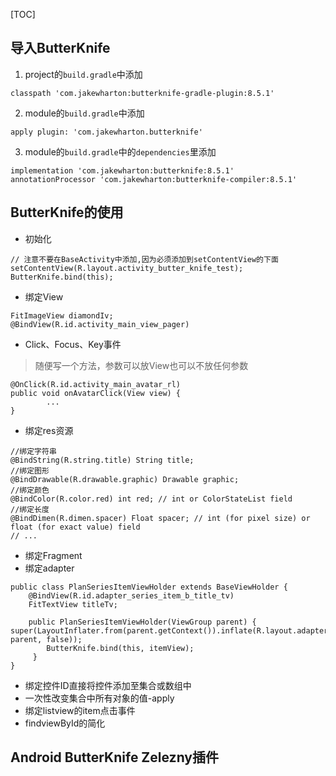 [TOC]

## 导入ButterKnife

1. project的`build.gradle`中添加

```
classpath 'com.jakewharton:butterknife-gradle-plugin:8.5.1'
```

2. module的`build.gradle`中添加

```
apply plugin: 'com.jakewharton.butterknife'
```

3. module的`build.gradle`中的`dependencies`里添加

```
implementation 'com.jakewharton:butterknife:8.5.1'
annotationProcessor 'com.jakewharton:butterknife-compiler:8.5.1'
```

## ButterKnife的使用

* 初始化

```
// 注意不要在BaseActivity中添加,因为必须添加到setContentView的下面
setContentView(R.layout.activity_butter_knife_test);
ButterKnife.bind(this);
```
* 绑定View

```
FitImageView diamondIv;
@BindView(R.id.activity_main_view_pager)
```

* Click、Focus、Key事件

> 随便写一个方法，参数可以放View也可以不放任何参数

```
@OnClick(R.id.activity_main_avatar_rl)
public void onAvatarClick(View view) {
		...
}
```

* 绑定res资源

```
//绑定字符串
@BindString(R.string.title) String title;
//绑定图形
@BindDrawable(R.drawable.graphic) Drawable graphic;
//绑定颜色
@BindColor(R.color.red) int red; // int or ColorStateList field
//绑定长度
@BindDimen(R.dimen.spacer) Float spacer; // int (for pixel size) or float (for exact value) field
// ...
```

* 绑定Fragment
* 绑定adapter

```
public class PlanSeriesItemViewHolder extends BaseViewHolder {
    @BindView(R.id.adapter_series_item_b_title_tv)
    FitTextView titleTv;

    public PlanSeriesItemViewHolder(ViewGroup parent) {
super(LayoutInflater.from(parent.getContext()).inflate(R.layout.adapter_series_item_b, parent, false));
        ButterKnife.bind(this, itemView);
     }
}
```

* 绑定控件ID直接将控件添加至集合或数组中
* 一次性改变集合中所有对象的值-apply
* 绑定listview的item点击事件
* findviewById的简化

## Android ButterKnife Zelezny插件

